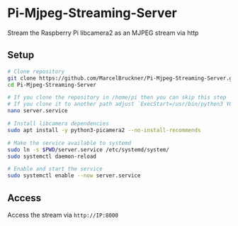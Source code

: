 # Pi-Mjpeg-Streaming-Server
Stream the Raspberry Pi libcamera2 as an MJPEG stream via http

## Setup

```bash
# Clone repository
git clone https://github.com/MarcelBruckner/Pi-Mjpeg-Streaming-Server.git
cd Pi-Mjpeg-Streaming-Server

# If you clone the repository in /home/pi then you can skip this step
# If you clone it to another path adjust `ExecStart=/usr/bin/python3 YOUR/PATH/Pi-Mjpeg-Streaming-Server/server.py`
nano server.service

# Install libcamera dependencies
sudo apt install -y python3-picamera2 --no-install-recommends

# Make the service available to systemd
sudo ln -s $PWD/server.service /etc/systemd/system/
sudo systemctl daemon-reload

# Enable and start the service
sudo systemctl enable --now server.service
```

## Access

Access the stream via `http://IP:8000`
